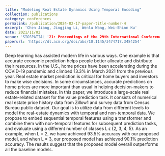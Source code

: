 ```yaml
---
title: "Modeling Real Estate Dynamics Using Temporal Encoding"
collection: publications
category: conferences
permalink: /publication/2024-02-17-paper-title-number-4
excerpt: 'Chen Jiang, Jingjing Li, Wenlu Wang, Wei-Shinn Ku'
date: 2021/11/02
venue: 'SIGSPATIAL '21: Proceedings of the 29th International Conference on Advances in Geographic Information Systems'
paperurl: 'https://dl.acm.org/doi/abs/10.1145/3474717.3484254'
---
```


Deep learning has assisted modern life in various ways. One example is that accurate economic prediction helps people better allocate and distribute their resources. In the U.S., home prices have been accelerating during the COVID-19 pandemic and climbed 13.3% in March 2021 from the previous year. Real estate market prediction is critical for home buyers and investors to make wise decisions. In some circumstances, accurate predictions on home prices are more important than usual in helping decision-makers to reduce financial mistakes.
In this paper, we introduce a large-scale real estate-related dataset for the value prediction task. It consists of numerical real estate price history data from Zillow1 and survey data from Census Bureau public dataset. Our goal is to utilize data from different levels to model the real-estate dynamics with temporal and non-temporal data. We propose to embed sequential temporal features using a transformer and combine them with non-temporal features for subsequent prediction tasks, and evaluate using a different number of classes L ϵ {2, 3, 4, 5}. As an example, when L = 2, we have achieved 93.5% accuracy with our proposed model, and when L = 3, our proposed model has achieved 90.1% prediction accuracy. The results suggest that the proposed model overall outperforms all the baseline models.
